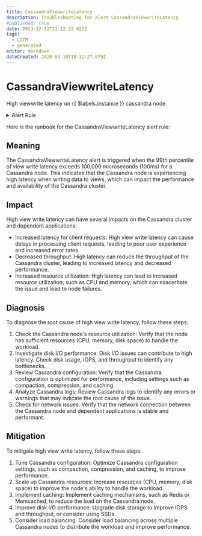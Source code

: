 ```yaml
---
title: CassandraViewwriteLatency
description: Troubleshooting for alert CassandraViewwriteLatency
#published: true
date: 2023-12-12T21:12:32.022Z
tags: 
  - LGTM
  - generated
editor: markdown
dateCreated: 2020-04-10T18:32:27.079Z
---
```


# CassandraViewwriteLatency

High viewwrite latency on {{ $labels.instance }} cassandra node

<details>
  <summary>Alert Rule</summary>

{{% rule "cassandra/criteo-cassandra-exporter.yml" "CassandraViewwriteLatency" %}}

{{% comment %}}

```yaml
alert: CassandraViewwriteLatency
expr: cassandra_stats{name="org:apache:cassandra:metrics:clientrequest:viewwrite:viewwritelatency:99thpercentile",service="cas"} > 100000
for: 2m
labels:
    severity: warning
annotations:
    summary: Cassandra viewwrite latency (instance {{ $labels.instance }})
    description: |-
        High viewwrite latency on {{ $labels.instance }} cassandra node
          VALUE = {{ $value }}
          LABELS = {{ $labels }}
    runbook: https://github.com/srerun/prometheus-alerts/blob/main/content/runbooks/criteo-cassandra-exporter/CassandraViewwriteLatency.md

```

{{% /comment %}}

</details>


Here is the runbook for the CassandraViewwriteLatency alert rule:

## Meaning

The CassandraViewwriteLatency alert is triggered when the 99th percentile of view write latency exceeds 100,000 microseconds (100ms) for a Cassandra node. This indicates that the Cassandra node is experiencing high latency when writing data to views, which can impact the performance and availability of the Cassandra cluster.

## Impact

High view write latency can have several impacts on the Cassandra cluster and dependent applications:

* Increased latency for client requests: High view write latency can cause delays in processing client requests, leading to poor user experience and increased error rates.
* Decreased throughput: High latency can reduce the throughput of the Cassandra cluster, leading to increased latency and decreased performance.
* Increased resource utilization: High latency can lead to increased resource utilization, such as CPU and memory, which can exacerbate the issue and lead to node failures.

## Diagnosis

To diagnose the root cause of high view write latency, follow these steps:

1. Check the Cassandra node's resource utilization: Verify that the node has sufficient resources (CPU, memory, disk space) to handle the workload.
2. Investigate disk I/O performance: Disk I/O issues can contribute to high latency. Check disk usage, IOPS, and throughput to identify any bottlenecks.
3. Review Cassandra configuration: Verify that the Cassandra configuration is optimized for performance, including settings such as compaction, compression, and caching.
4. Analyze Cassandra logs: Review Cassandra logs to identify any errors or warnings that may indicate the root cause of the issue.
5. Check for network issues: Verify that the network connection between the Cassandra node and dependent applications is stable and performant.

## Mitigation

To mitigate high view write latency, follow these steps:

1. Tune Cassandra configuration: Optimize Cassandra configuration settings, such as compaction, compression, and caching, to improve performance.
2. Scale up Cassandra resources: Increase resources (CPU, memory, disk space) to improve the node's ability to handle the workload.
3. Implement caching: Implement caching mechanisms, such as Redis or Memcached, to reduce the load on the Cassandra node.
4. Improve disk I/O performance: Upgrade disk storage to improve IOPS and throughput, or consider using SSDs.
5. Consider load balancing: Consider load balancing across multiple Cassandra nodes to distribute the workload and improve performance.